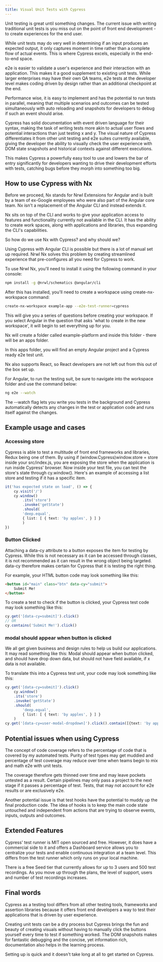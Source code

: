 ```yaml
---
title: Visual Unit Tests with Cypress
---
```


Unit testing is great until something changes. The current issue with
writing traditional unit tests is you miss out on the point of front end
development - to create experiences for the end user.

While unit tests may do very well in determining if an input produces an
expected output, it only captures moment in time rather than a complete
flow of actual events. This is where Cypress excels, especially in the
end-to-end space.

e2e is easier to validate a user's experience and their interaction with
an application. This makes it a good supplement to existing unit tests.
While larger enterprises may have their own QA teams, e2e tests at the
developer level makes coding driven by design rather than an additional
checkpoint at the end.

Performance wise, it is easy to implement and has the potential to run
tests in parallel, meaning that multiple scenarios and outcomes can be tested
simultaneously with auto reloading and snapshots for developers to debug
if such an event should arise.

Cypress has solid documentation with event driven language for their
syntax, making the task of writing tests more akin to actual user flows
and potential interactions than just testing x and y. The visual nature
of Cypress differentiates it from other unit testing and e2e suites
currently available, giving the developer the ability to visually check
the user experience with DOM state snapshots and historical contexts
against different executions.

This makes Cypress a powerfully easy tool to use and lowers the bar of
entry significantly for developers wanting to drive their development
efforts with tests, catching bugs before they morph into something too
big.

## How to use Cypress with Nx ##

Before we proceed, Nx stands for Nrwl Extensions for Angular and is
built by a team of ex-Google employees who were also part of the Angular
core team. Nx isn't a replacement of the Angular CLI and instead extends
it.

Nx sits on top of the CLI and works to give your application access to
features and functionality currently not available in the CLI. It has
the ability to create work spaces, along with applications and
libraries, thus expanding the CLI's capabilities.

So how do we use Nx with Cypress? and why should we?

Using Cypress with Angular CLI is possible but there is a lot of manual
set up required. Nrwl Nx solves this problem by creating streamlined
experience that pre-configures all you need for Cypress to work.

To use Nrwl Nx, you'll need to install it using the following command in
your console:

```bash
npm install -g @nrwl/schematics @angular/cli
``` 

After this has installed, you'll need to create a workspace using
create-nx-workspace command:

```bash
create-nx-workspace example-app --e2e-test-runner=cypress
```

This will give you a series of questions before creating your workspace.
If you select Angular in the question that asks 'what to create in the
new workspace', it will begin to set everything up for you.

Nx will create a folder called example-platform and inside this folder -
there will be an apps folder.

In this apps folder, you will find an empty Angular project and a
Cypress ready e2e test unit.

Nx also supports React, so React developers are not left out from this
out of the box set up.

For Angular, to run the testing suit, be sure to navigate into the
workspace folder and use the command below:

```bash
ng e2e --watch
```

The --watch flag lets you write you tests in the background and Cypress
automatically detects any changes in the test or application code and
runs itself against the changes.

## Example usage and cases ##

###  Accessing store 

Cypress is able to test a multitude of front end frameworks and
libraries, Redux being one of them. By using if
(window.Cypress)window.store = store inside your src/index.js, you are
exposing the store when the application is run inside Cypress' browser.
Now inside your test file, you can test the store's state through
cy.window(). Here's an example of accessing a list store and testing if
it has a specific item.

```typescript
it('has expected state on load', () => {
    cy.visit('/')
    cy.window()
        .its('store')
        .invoke('getState')
        .should(
        'deep.equal',
        { list: [ { text: 'by apples', } ] }
        )
})
```

###  Button Clicked ###

Attaching a data-cy attribute to a button exposes the item for testing
by Cypress. While this is not necessary as it can be accessed through
classes, it is not recommended as it can result in the wrong object
being targeted. data-cy therefore makes certain for Cypress that it is
testing the right thing.

For example, your HTML button code may look something like this:

```html
<button id="main" class="btn" data-cy="submit">
    Submit Me!
</button>
```

To create a test to check if the button is clicked, your Cypress test
code may look something like this:

```typescript
cy.get('[data-cy=submit]').click()
// OR
cy.contains('Submit Me!').click()
```

###  modal should appear when button is clicked ###

We all get given business and design rules to help us build our
applications. It may read something like this: Modal should appear when
button clicked, and should have drop down data, but should not have
field available, if x data is not available.

To translate this into a Cypress test unit, your code may look something
like this:

```typescript
cy.get('[data-cy=submit]').click()
    cy.window()
    .its('store')
    .invoke('getState')
    .should(
        'deep.equal',
        { list: [ { text: 'by apples', } ] }
    )
cy.get('[data-cy=user-modal-dropdown]').click().contain([{text: 'by apples']);
```

## Potential issues when using Cypress ##

The concept of code coverage refers to the percentage of code that is
covered by my automated tests. Purity of test types may get muddied and
percentage of test coverage may reduce over time when teams begin to mix
and math e2e with unit tests.

The coverage therefore gets thinned over time and may leave pockets
untested as a result. Certain pipelines may only pass a project to the
next stage if it passes a percentage of test. Tests, that may not
account for e2e results or are exclusively e2e.

Another potential issue is that test hooks have the potential to muddy
up the final production code. The idea of hooks is to keep the main code
state untouched and independent from actions that are trying to observe
events, inputs, outputs and outcomes.

## Extended Features ##

Cypress' test runner is MIT open sourced and free. However, it does have
a commercial side to it and offers a Dashboard service allows you to
centralize your tests and enable continuous integration at a team level.
This differs from the test runner which only runs on your local machine.

There is a free Seed tier that currently allows for up to 3 users and
500 test recordings. As you move up through the plans, the level of
support, users and number of test recordings increases.

## Final words ##

Cypress as a testing tool differs from all other testing tools,
frameworks and assertion libraries because it offers front end
developers a way to test their applications that is driven by user
experience.

Creating unit tests can be a dry process but Cypress brings the fun and
beauty of creating visuals without having to manually click the buttons
yourself every time to test if something worked. The DOM snapshots makes
for fantastic debugging and the concise, yet information rich,
documentation also helps in the learning process.

Setting up is quick and it doesn't take long at all to get started on
Cypress.
